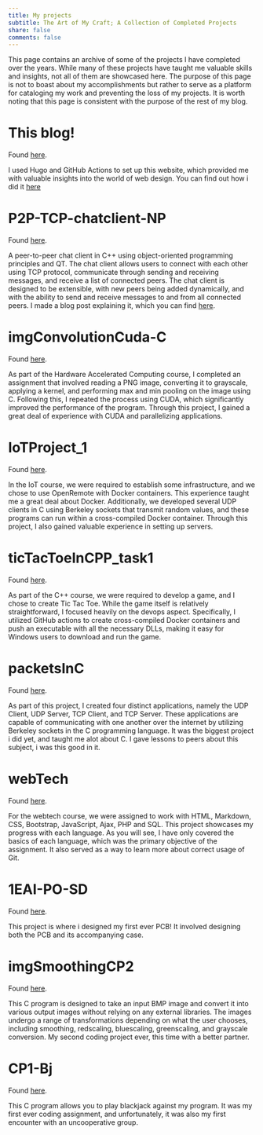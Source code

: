 ```yaml
---
title: My projects
subtitle: The Art of My Craft; A Collection of Completed Projects
share: false
comments: false
---
```


This page contains an archive of some of the projects I have completed over the years. While many of these projects have taught me valuable skills and insights, not all of them are showcased here. The purpose of this page is not to boast about my accomplishments but rather to serve as a platform for cataloging my work and preventing the loss of my projects. It is worth noting that this page is consistent with the purpose of the rest of my blog.

# This blog!
Found [here](https://github.com/axelvanherle/axelvanherle.github.io).

I used Hugo and GitHub Actions to set up this website, which provided me with valuable insights into the world of web design. You can find out how i did it [here](https://www.axelvanherle.xyz/post/20-02-22_howigotthisup/)

# P2P-TCP-chatclient-NP
Found [here](https://github.com/axelvanherle/P2P-TCP-chatclient-NP).

A peer-to-peer chat client in C++ using object-oriented programming principles and QT. The chat client allows users to connect with each other using TCP protocol, communicate through sending and receiving messages, and receive a list of connected peers. The chat client is designed to be extensible, with new peers being added dynamically, and with the ability to send and receive messages to and from all connected peers. I made a blog post explaining it, which you can find [here](https://www.axelvanherle.xyz/post/21-02-23_p2ptcpchatclient/).

# imgConvolutionCuda-C
Found [here](https://github.com/axelvanherle/imgConvolutionCuda-C).

As part of the Hardware Accelerated Computing course, I completed an assignment that involved reading a PNG image, converting it to grayscale, applying a kernel, and performing max and min pooling on the image using C. Following this, I repeated the process using CUDA, which significantly improved the performance of the program. Through this project, I gained a great deal of experience with CUDA and parallelizing applications.

# IoTProject_1
Found [here](https://github.com/axelvanherle/IoTProject_1).

In the IoT course, we were required to establish some infrastructure, and we chose to use OpenRemote with Docker containers. This experience taught me a great deal about Docker. Additionally, we developed several UDP clients in C using Berkeley sockets that transmit random values, and these programs can run within a cross-compiled Docker container. Through this project, I also gained valuable experience in setting up servers.

# ticTacToeInCPP_task1
Found [here](https://github.com/axelvanherle/ticTacToeInCPP_task1).

As part of the C++ course, we were required to develop a game, and I chose to create Tic Tac Toe. While the game itself is relatively straightforward, I focused heavily on the devops aspect. Specifically, I utilized GitHub actions to create cross-compiled Docker containers and push an executable with all the necessary DLLs, making it easy for Windows users to download and run the game.

# packetsInC 
Found [here](https://github.com/axelvanherle/packetsInC).

As part of this project, I created four distinct applications, namely the UDP Client, UDP Server, TCP Client, and TCP Server. These applications are capable of communicating with one another over the internet by utilizing Berkeley sockets in the C programming language. It was the biggest project i did yet, and taught me alot about C. I gave lessons to peers about this subject, i was this good in it.

# webTech
Found [here](https://github.com/axelvanherle/webTech).

For the webtech course, we were assigned to work with HTML, Markdown, CSS, Bootstrap, JavaScript, Ajax, PHP and SQL. This project showcases my progress with each language. As you will see, I have only covered the basics of each language, which was the primary objective of the assignment. It also served as a way to learn more about correct usage of Git.

# 1EAI-PO-SD
Found [here](https://github.com/axelvanherle/1EAI-PO-SD).

This project is where i designed my first ever PCB! It involved designing both the PCB and its accompanying case.

# imgSmoothingCP2
Found [here](https://github.com/axelvanherle/imgSmoothingCP2).

This C program is designed to take an input BMP image and convert it into various output images without relying on any external libraries. The images undergo a range of transformations depending on what the user chooses, including smoothing, redscaling, bluescaling, greenscaling, and grayscale conversion. My second coding project ever, this time with a better partner.

# CP1-Bj
Found [here](https://github.com/axelvanherle/CP1-BJ).

This C program allows you to play blackjack against my program. It was my first ever coding assignment, and unfortunately, it was also my first encounter with an uncooperative group.
